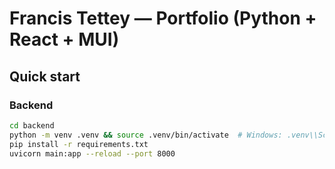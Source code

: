 # Francis Tettey — Portfolio (Python + React + MUI)

## Quick start

### Backend

```bash
cd backend
python -m venv .venv && source .venv/bin/activate  # Windows: .venv\\Scripts\\activate
pip install -r requirements.txt
uvicorn main:app --reload --port 8000
```
